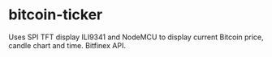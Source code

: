 # bitcoin-ticker
Uses SPI TFT display ILI9341 and NodeMCU to display current Bitcoin price, candle chart and time. Bitfinex API.
